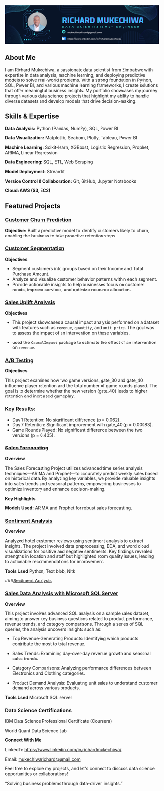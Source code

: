 ![Banner](https://github.com/richardmukechiwa/Richard-Mukechiwa---Data-Scientist-Portfolio/blob/main/Navy%20Blue%20Geometric%20Technology%20LinkedIn%20Banner.png?raw=true)

## **About Me**

I am Richard Mukechiwa, a passionate data scientist from Zimbabwe with expertise in data analysis, machine learning, and deploying predictive models to solve real-world problems. With a strong foundation in Python, SQL, Power BI, and various machine learning frameworks, I create solutions that offer meaningful business insights. My portfolio showcases my journey through various data science projects that highlight my ability to handle diverse datasets and develop models that drive decision-making.

## **Skills & Expertise**

**Data Analysis:** Python (Pandas, NumPy), SQL, Power BI

**Data Visualization:** Matplotlib, Seaborn, Plotly, Tableau, Power BI

**Machine Learning:** Scikit-learn, XGBoost, Logistic Regression, Prophet, ARIMA, Linear Regression

**Data Engineering:** SQL, ETL, Web Scraping

**Model Deployment:** Streamlit

**Version Control & Collaboration:** Git, GitHub, Jupyter Notebooks

**Cloud: AWS (S3, EC2)**

## **Featured Projects**

### [Customer Churn Prediction](https://github.com/richardmukechiwa/Churn-Prediction-Classification-Model.git)
   
**Objective:** Built a predictive model to identify customers likely to churn, enabling the business to take proactive retention steps.

### [Customer Segmentation](https://github.com/richardmukechiwa/Customer-Segmentation.git)

**Objectives**

- Segment customers into groups based on their Income and Total Purchase Amount.
- Analyze and visualize customer behavior patterns within each segment.
- Provide actionable insights to help businesses focus on customer needs, improve services, and optimize resource allocation.


### [Sales Uplift Analysis](https://github.com/richardmukechiwa/Sales-Uplift-Analysis-for-Online-Retail-Causal-Impact-Analysis.git)

**Objectives**

- This project showcases a causal impact analysis performed on a dataset with features such as `revenue`, `quantity`, and `unit_price`. The goal was to assess the impact of an intervention on these variables.

- used the `CausalImpact` package to estimate the effect of an intervention on `revenue`.


### [A/B Testing](https://github.com/richardmukechiwa/A-B-Testing-Project.git)

**Objectives**

This project examines how two game versions, gate_30 and gate_40, influence player retention and the total number of game rounds played. The goal is to determine whether the new version (gate_40) leads to higher retention and increased gameplay.

### Key Results:
- Day 1 Retention: No significant difference (p = 0.062).
- Day 7 Retention: Significant improvement with gate_40 (p = 0.00083).
- Game Rounds Played: No significant difference between the two versions (p = 0.405).

### [Sales Forecasting](https://github.com/richardmukechiwa/Sales-Forecasting-Time-Series)

**Overview**

The Sales Forecasting Project utilizes advanced time series analysis techniques—ARIMA and Prophet—to accurately predict weekly sales based on historical data. By analyzing key variables, we provide valuable insights into sales trends and seasonal patterns, empowering businesses to optimize inventory and enhance decision-making.

**Key Highlights**

**Models Used:** ARIMA and Prophet for robust sales forecasting.

### [Sentiment Analysis](https://github.com/richardmukechiwa/NLP-Sentiment-Analysis.git)

**Overview**

Analyzed hotel customer reviews using sentiment analysis to extract insights. The project involved data preprocessing, EDA, and word cloud visualizations for positive and negative sentiments. Key findings revealed strengths in location and staff but highlighted room quality issues, leading to actionable recommendations for improvement.

**Tools Used**  Python, Text blob, Nltk

###[Sentiment Analysis](https://github.com/richardmukechiwa/Sentiment-Analysis-with-BERT/blob/main/SentimentAnalysisBERT.ipynb)

### [Sales Data Analysis with Microsoft SQL Server](https://github.com/richardmukechiwa/Sales-Data-Analysis-with-Microsoft-SQL-Server.git)

**Overview**

This project involves advanced SQL analysis on a sample sales dataset, aiming to answer key business questions related to product performance, revenue trends, and category comparisons. Through a series of SQL queries, the analysis uncovers insights such as:

- Top Revenue-Generating Products: Identifying which products contribute the most to total revenue.
  
- Sales Trends: Examining day-over-day revenue growth and seasonal sales trends.
  
- Category Comparisons: Analyzing performance differences between Electronics and Clothing categories.
  
- Product Demand Analysis: Evaluating unit sales to understand customer demand across various products.

**Tools Used** Microsoft SQL server 

### Data Science Certifications

IBM Data Science Professional Certificate (Coursera)

World Quant Data Science Lab



**Connect With Me**

LinkedIn: https://www.linkedin.com/in/richardmukechiwa/

Email: mukechiwarichard@gmail.com



Feel free to explore my projects, and let's connect to discuss data science opportunities or collaborations!

“Solving business problems through data-driven insights.”






